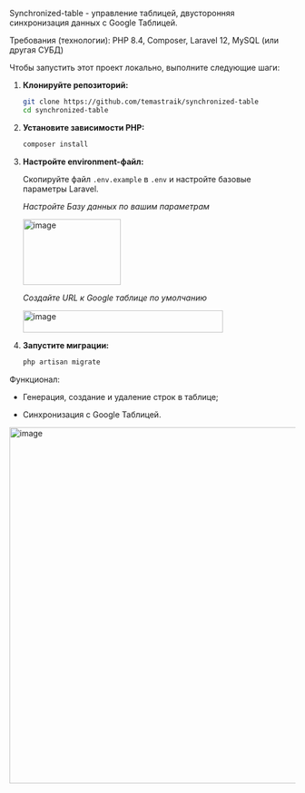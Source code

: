 Synchronized-table - управление таблицей, двусторонняя синхронизация данных с Google Таблицей.

Требования (технологии): PHP 8.4, Composer, Laravel 12, MySQL (или другая СУБД)

Чтобы запустить этот проект локально, выполните следующие шаги:

1.  **Клонируйте репозиторий:**
    ```bash
    git clone https://github.com/temastraik/synchronized-table
    cd synchronized-table
    ```

2.  **Установите зависимости PHP:**
    ```bash
    composer install
    ```

3.  **Настройте environment-файл:**

    Скопируйте файл `.env.example` в `.env` и настройте базовые параметры Laravel.
    
    *Настройте Базу данных по вашим параметрам*
    
    <img width="172" height="116" alt="image" src="https://github.com/user-attachments/assets/a7f2a96d-fabc-438c-a2b0-2736b2179f30" />

    *Создайте URL к Google таблице по умолчанию*
    
    <img width="352" height="39" alt="image" src="https://github.com/user-attachments/assets/8ec9e06d-9958-46fb-a6a8-1107730554b7" />


5.  **Запустите миграции:**
    ```bash
    php artisan migrate
    ```

Функционал:

- Генерация, создание и удаление строк в таблице;

- Синхронизация с Google Таблицей.

<img width="1281" height="628" alt="image" src="https://github.com/user-attachments/assets/9250fe98-4558-4623-a4a8-1a6a04cc04a9" />

